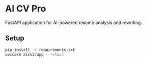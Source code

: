 # AI CV Pro

FastAPI application for AI-powered resume analysis and rewriting.

## Setup

```bash
pip install -r requirements.txt
uvicorn aicv2:app --reload
```
